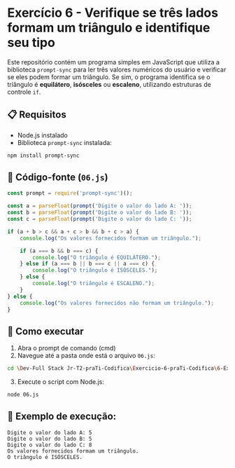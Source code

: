 
# Exercício 6 - Verifique se três lados formam um triângulo e identifique seu tipo

Este repositório contém um programa simples em JavaScript que utiliza a biblioteca `prompt-sync` para ler três valores numéricos do usuário e verificar se eles podem formar um triângulo. Se sim, o programa identifica se o triângulo é **equilátero**, **isósceles** ou **escaleno**, utilizando estruturas de controle `if`.

## 📋 Requisitos

- Node.js instalado  
- Biblioteca `prompt-sync` instalada:
```bash
npm install prompt-sync
```

## 📄 Código-fonte (`06.js`)
```javascript
const prompt = require('prompt-sync')();

const a = parseFloat(prompt('Digite o valor do lado A: '));
const b = parseFloat(prompt('Digite o valor do lado B: '));
const c = parseFloat(prompt('Digite o valor do lado C: '));

if (a + b > c && a + c > b && b + c > a) {
    console.log("Os valores fornecidos formam um triângulo.");

    if (a === b && b === c) {
        console.log("O triângulo é EQUILÁTERO.");
    } else if (a === b || b === c || a === c) {
        console.log("O triângulo é ISÓSCELES.");
    } else {
        console.log("O triângulo é ESCALENO.");
    }
} else {
    console.log("Os valores fornecidos não formam um triângulo.");
}
```

## 🚀 Como executar

1. Abra o prompt de comando (cmd)
2. Navegue até a pasta onde está o arquivo `06.js`:
```bash
cd \Dev-Full Stack Jr-T2-praTi-Codifica\Exercicio-6-praTi-Codifica\6-Exercicio-Triangulo
```
3. Execute o script com Node.js:
```bash
node 06.js
```

## 📌 Exemplo de execução:

```
Digite o valor do lado A: 5  
Digite o valor do lado B: 5  
Digite o valor do lado C: 8  
Os valores fornecidos formam um triângulo.  
O triângulo é ISÓSCELES.
```
